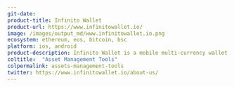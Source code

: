 ```yaml
---
git-date:
product-title: Infinito Wallet
product-url: https://www.infinitowallet.io/
image: /images/output_md/www.infinitowallet.io.png
ecosystem: ethereum, eos, bitcoin, bsc
platform: ios, android
product-description: Infinito Wallet is a mobile multi-currency wallet with dApps browser for interacting with the DeFi ecosystem.
coltitle:  "Asset Management Tools"
colpermalink: assets-management-tools
twitter: https://www.infinitowallet.io/about-us/
---
```

